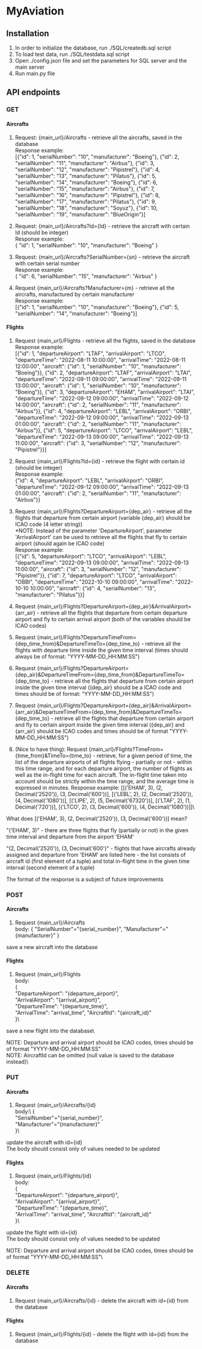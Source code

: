 # MyAviation

## Installation

1. In order to initialize the database, run ./SQL/createdb.sql script
2. To load test data, run ./SQL/testdata.sql script
3. Open ./config.json file and set the parameters for SQL server and the main server
4. Run main.py file

## API endpoints

### GET

#### Aircrafts

1. Request: {main_url}/Aircrafts - retrieve all the aircrafts, saved in the database\
Response example:\
[{"id": 1, "serialNumber": "10", "manufacturer": "Boeing"}, {"id": 2, "serialNumber": "11", "manufacturer": "Airbus"}, {"id": 3, "serialNumber": "12", "manufacturer": "Pipistrel"}, {"id": 4, "serialNumber": "13", "manufacturer": "Pilatus"}, {"id": 5, "serialNumber": "14", "manufacturer": "Boeing"}, {"id": 6, "serialNumber": "15", "manufacturer": "Airbus"}, {"id": 7, "serialNumber": "16", "manufacturer": "Pipistrel"}, {"id": 8, "serialNumber": "17", "manufacturer": "Pilatus"}, {"id": 9, "serialNumber": "18", "manufacturer": "Soyuz"}, {"id": 10, "serialNumber": "19", "manufacturer": "BlueOrigin"}]

2. Request: {main_url}/Aircrafts?Id={Id} - retrieve the aircraft with certain Id (should be integer)\
Response example:\
{
    "id": 1,
    "serialNumber": "10",
    "manufacturer": "Boeing"
}


3. Request: {main_url}/Aircrafts?SerialNumber={sn} - retrieve the aircraft with certain serial number\
Response example:\
{
    "id": 6,
    "serialNumber": "15",
    "manufacturer": "Airbus"
}

4. Request {main_url}/Aircrafts?Manufacturer={m} - retrieve all the aircrafts, manufactured by certain manufacturer\
Response example:\
[{"id": 1, "serialNumber": "10", "manufacturer": "Boeing"}, {"id": 5, "serialNumber": "14", "manufacturer": "Boeing"}]

#### Flights

1. Request {main_url}/Flights - retrieve all the flights, saved in the database\
Response example:\
[{"id": 1, "departureAirport": "LTAF", "arrivalAirport": "LTCO", "departureTime": "2022-08-11 10:00:00", "arrivalTime": "2022-08-11 12:00:00", "aircraft": {"id": 1, "serialNumber": "10", "manufacturer": "Boeing"}}, {"id": 2, "departureAirport": "LTAF", "arrivalAirport": "LTAI", "departureTime": "2022-09-11 09:00:00", "arrivalTime": "2022-09-11 13:00:00", "aircraft": {"id": 1, "serialNumber": "10", "manufacturer": "Boeing"}}, {"id": 3, "departureAirport": "EHAM", "arrivalAirport": "LTAI", "departureTime": "2022-09-12 09:00:00", "arrivalTime": "2022-09-12 14:00:00", "aircraft": {"id": 2, "serialNumber": "11", "manufacturer": "Airbus"}}, {"id": 4, "departureAirport": "LEBL", "arrivalAirport": "ORBI", "departureTime": "2022-09-12 09:00:00", "arrivalTime": "2022-09-13 01:00:00", "aircraft": {"id": 2, "serialNumber": "11", "manufacturer": "Airbus"}}, {"id": 5, "departureAirport": "LTCO", "arrivalAirport": "LEBL", "departureTime": "2022-09-13 09:00:00", "arrivalTime": "2022-09-13 11:00:00", "aircraft": {"id": 3, "serialNumber": "12", "manufacturer": "Pipistrel"}}]

3. Request {main_url}/Flights?Id={id} - retrieve the flight with certain id (should be integer)\
Response example:\
{"id": 4, "departureAirport": "LEBL", "arrivalAirport": "ORBI", "departureTime": "2022-09-12 09:00:00", "arrivalTime": "2022-09-13 01:00:00", "aircraft": {"id": 2, "serialNumber": "11", "manufacturer": "Airbus"}}

4. Request {main_url}/Flights?DepartureAirport={dep_air} - retrieve all the flights that departure from certain airport (variable {dep_air} should be ICAO code (4 letter string))\
*NOTE: Instead of the parameter 'DepartureAirport', parameter 'ArrivalAirport' can be used to retrieve all the flights that fly to certain airport (should again be ICAO code)\
Response example:\
[{"id": 5, "departureAirport": "LTCO", "arrivalAirport": "LEBL", "departureTime": "2022-09-13 09:00:00", "arrivalTime": "2022-09-13 11:00:00", "aircraft": {"id": 3, "serialNumber": "12", "manufacturer": "Pipistrel"}}, {"id": 7, "departureAirport": "LTCO", "arrivalAirport": "OBBI", "departureTime": "2022-10-10 09:00:00", "arrivalTime": "2022-10-10 10:00:00", "aircraft": {"id": 4, "serialNumber": "13", "manufacturer": "Pilatus"}}]

5. Request {main_url}/Flights?DepartureAirport={dep_air}&ArrivalAirport={arr_air} - retrieve all the flights that departure from certain departure airport and fly to certain arrival airport (both of the variables should be ICAO codes)

6. Request {main_url}/Flights?DepartureTimeFrom={dep_time_from}&DepartureTimeTo={dep_time_to} - retrieve all the flights with departure time inside the given time interval (times should always be of format: "YYYY-MM-DD_HH:MM:SS")

7. Request {main_url}/Flights?DepartureAirport={dep_air}&DepartureTimeFrom={dep_time_from}&DepartureTimeTo={dep_time_to} - retrieve all the flights that departure from certain airport inside the given time interval ({dep_air} should be a ICAO code and times should be of format: "YYYY-MM-DD_HH:MM:SS")

8. Request {main_url}/Flights?DepartureAirport={dep_air}&ArrivalAirport={arr_air}&DepartureTimeFrom={dep_time_from}&DepartureTimeTo={dep_time_to} - retrieve all the flights that departure from certain airport and fly to certain airport inside the given time interval ({dep_air} and {arr_air} should be ICAO codes and times should be of format "YYYY-MM-DD_HH:MM:SS")

9. (Nice to have thing): Request {main_url}/Flights?TimeFrom={time_from}&TimeTo={time_to} - retrieve, for a given period of time, the list of the departure airports of all flights flying - partially or not - within this time range, and for each departure airport, the number of flights as well as the in-flight time for each aircraft. The in-flight time taken into account should be strictly within the time range, and the average time is expressed in minutes.
Response example:
[[('EHAM', 3), (2, Decimal('2520')), (3, Decimal('600'))], [('LEBL', 2), (2, Decimal('2520')), (4, Decimal('1080'))], [('LIPE', 2), (5, Decimal('67320'))], [('LTAF', 2), (1, Decimal('720'))], [('LTCO', 2), (3, Decimal('600')), (4, Decimal('1080'))]]\


What does [('EHAM', 3), (2, Decimal('2520')), (3, Decimal('600'))] mean?

"('EHAM', 3)" - there are three flights that fly (partially or not) in the given time interval and departure from the airport 'EHAM'

"(2, Decimal('2520')), (3, Decimal('600')" - flights that have aircrafts already assigned and departure from 'EHAM' are listed here - the list consists of aircraft id (first element of a tuple) and total in-flight time in the given time interval (second element of a tuple)

The format of the response is a subject of future improvements

### POST

#### Aircrafts

1. Request {main_url}/Aircrafts\
body:
{
    "SerialNumber"="{serial_number}",
    "Manufacturer"="{manufacturer}"
}

save a new aircraft into the database

#### Flights

1. Request {main_url}/Flights\
body:\
{\
    "DepartureAirport": "{departure_airport}",\
    "ArrivalAirport": "{arrival_airport}",\
    "DepartureTime": "{departure_time}",\
    "ArrivalTime": "arrival_time",
    "AircraftId": "{aircraft_id}"\
}\

save a new flight into the database\

NOTE: Departure and arrival airport should be ICAO codes, times should be of format "YYYY-MM-DD_HH:MM:SS"\
NOTE: AircraftId can be omitted (null value is saved to the database instead)\


### PUT

#### Aircrafts

1. Request {main_url}/Aircrafts/{id}\
body:\ 
{\
    "SerialNumber"="{serial_number}",\
    "Manufacturer"="{manufacturer}"\
}\

update the aircraft with id={id}\
The body should consist only of values needed to be updated

#### Flights

1. Request {main_url}/Flights/{id}\
body:\
{\
    "DepartureAirport": "{departure_airport}",\
    "ArrivalAirport": "{arrival_airport}",\
    "DepartureTime": "{departure_time}",\
    "ArrivalTime": "arrival_time",
    "AircraftId": "{aircraft_id}"\
}\

update the flight with id={id}\
The body should consist only of values needed to be updated

NOTE: Departure and arrival airport should be ICAO codes, times should be of format "YYYY-MM-DD_HH:MM:SS"\

### DELETE

#### Aircrafts

1. Request {main_url}/Aircrafts/{id} - delete the aircraft with id={id} from the database

#### Flights

1. Request {main_url}/Flights/{id} - delete the flight with id={id} from the database
















